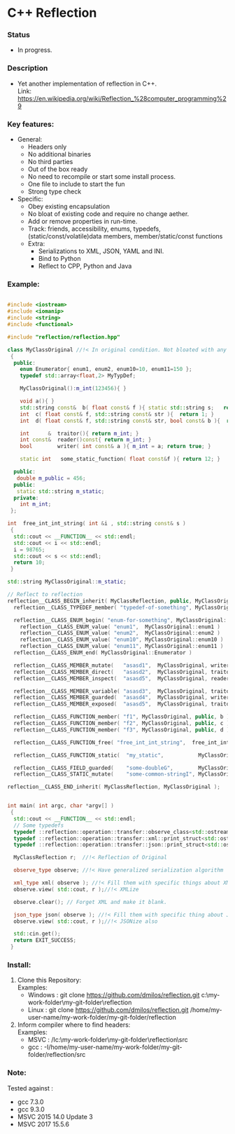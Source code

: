 # C++ Reflection

### Status
- In progress.

### Description
 - Yet another implementation of reflection in C++. \
   Link: https://en.wikipedia.org/wiki/Reflection_%28computer_programming%29

### Key features:
 - General:
    * Headers only
    * No additional binaries
    * No third parties
    * Out of the box ready
    * No need to recompile or start some install process.
    * One file to include to start the fun
    * Strong type check
 - Specific:
    * Obey existing encapsulation
    * No bloat of existing code and require no change aether.
    * Add or remove properties in run-time.
    * Track: friends, accessibility, enums, typedefs, (static/const/volatile)data members, member/static/const functions
    * Extra: 
        - Serializations to XML, JSON, YAML and INI.
        - Bind to Python
        - Reflect to CPP, Python and Java

### Example:
```c++

#include <iostream>
#include <iomanip>
#include <string>
#include <functional>

#include "reflection/reflection.hpp"

class MyClassOriginal //!< In original condition. Not bloated with any other code.
 {
  public:
    enum Enumerator{ enum1, enum2, enum10=10, enum11=150 };
    typedef std::array<float,2> MyTypDef;

    MyClassOriginal():m_int(123456){ }

    void a(){ }
    std::string const&  b( float const& f ){ static std::string s;   return s; }
    int  c( float const& f, std::string const& str ){  return 1; }
    int  d( float const& f, std::string const& str, bool const& b ){  return 1; }

    int      &  traitor(){ return m_int; }
    int const&  reader()const{ return m_int; }
    bool        writer( int const& a ){ m_int = a; return true; }

    static int   some_static_function( float const&f ){ return 12; }

  public:
   double m_public = 456;
  public:
   static std::string m_static;
  private:
    int m_int;
 };

int  free_int_int_string( int &i , std::string const& s )
 {
  std::cout << __FUNCTION__ << std::endl;
  std::cout << i << std::endl;
  i = 98765;
  std::cout << s << std::endl;
  return 10;
 }

std::string MyClassOriginal::m_static;

// Reflect to reflection
reflection__CLASS_BEGIN_inherit( MyClassReflection, public, MyClassOriginal )
  reflection__CLASS_TYPEDEF_member( "typedef-of-something", MyClassOriginal, public, MyTypDef );

  reflection__CLASS_ENUM_begin( "enum-for-something", MyClassOriginal::Enumerator );
    reflection__CLASS_ENUM_value( "enum1",  MyClassOriginal::enum1 )
    reflection__CLASS_ENUM_value( "enum2",  MyClassOriginal::enum2 )
    reflection__CLASS_ENUM_value( "enum10", MyClassOriginal::enum10 )
    reflection__CLASS_ENUM_value( "enum11", MyClassOriginal::enum11 )
  reflection__CLASS_ENUM_end( MyClassOriginal::Enumerator )

  reflection__CLASS_MEMBER_mutate(   "asasd1",  MyClassOriginal, writer   )//!< Access to member by using only writer
  reflection__CLASS_MEMBER_direct(   "asasd2",  MyClassOriginal, traitor  )//!< Access to member by using only traitor
  reflection__CLASS_MEMBER_inspect(  "asasd5",  MyClassOriginal, reader   )//!< Access to member by using only reader

  reflection__CLASS_MEMBER_variable( "asasd3",  MyClassOriginal, traitor, reader ) //!< Access to member by using traitor and reader
  reflection__CLASS_MEMBER_guarded(  "asasd4",  MyClassOriginal, writer, reader  ) //!< Access to member by using writer  and reader
  reflection__CLASS_MEMBER_exposed(  "asasd5",  MyClassOriginal, traitor, writer ) //!< Access to member by using traitor and writer

  reflection__CLASS_FUNCTION_member( "f1", MyClassOriginal, public, b ) //!< Member function
  reflection__CLASS_FUNCTION_member( "f2", MyClassOriginal, public, c ) //!< Member function
  reflection__CLASS_FUNCTION_member( "f3", MyClassOriginal, public, d ) //!< Member function

  reflection__CLASS_FUNCTION_free( "free_int_int_string",  free_int_int_string ) //!< Inject non-member function.

  reflection__CLASS_FUNCTION_static(  "my_static",           MyClassOriginal, public, some_static_function )

  reflection__CLASS_FIELD_guarded(    "some-doubleG",        MyClassOriginal, public, m_public   )
  reflection__CLASS_STATIC_mutate(    "some-common-stringI", MyClassOriginal, public, m_static   )

reflection__CLASS_END_inherit( MyClassReflection, MyClassOriginal );


int main( int argc, char *argv[] )
 {
  std::cout << __FUNCTION__ << std::endl;
  // Some typedefs
  typedef ::reflection::operation::transfer::observe_class<std::ostream> observe_type;
  typedef ::reflection::operation::transfer::xml::print_struct<std::ostream> xml_type;
  typedef ::reflection::operation::transfer::json::print_struct<std::ostream> json_type;

  MyClassReflection r;  //!< Reflection of Original

  observe_type observe; //!< Have generalized serialization algorithm

  xml_type xml( observe ); //!< Fill them with specific things about XML
  observe.view( std::cout, r );//!< XMLize

  observe.clear(); // Forget XML and make it blank.

  json_type json( observe ); //!< Fill them with specific thing about JSON
  observe.view( std::cout, r );//!< JSONize also

  std::cin.get();
  return EXIT_SUCCESS;
 }

 ```
### Install:
1. Clone this Repository: \
  Examples:
    - Windows : git clone https://github.com/dmilos/reflection.git c:\my-work-folder\my-git-folder\reflection
    - Linux   : git clone https://github.com/dmilos/reflection.git /home/my-user-name/my-work-folder/my-git-folder/reflection
2. Inform compiler where to find headers: \
  Examples:
   - MSVC : /Ic:\my-work-folder\my-git-folder\reflection\src
   - gcc  : -I/home/my-user-name/my-work-folder/my-git-folder/reflection/src


### Note:
Tested against :
 - gcc 7.3.0
 - gcc 9.3.0
 - MSVC 2015 14.0 Update 3
 - MSVC 2017 15.5.6